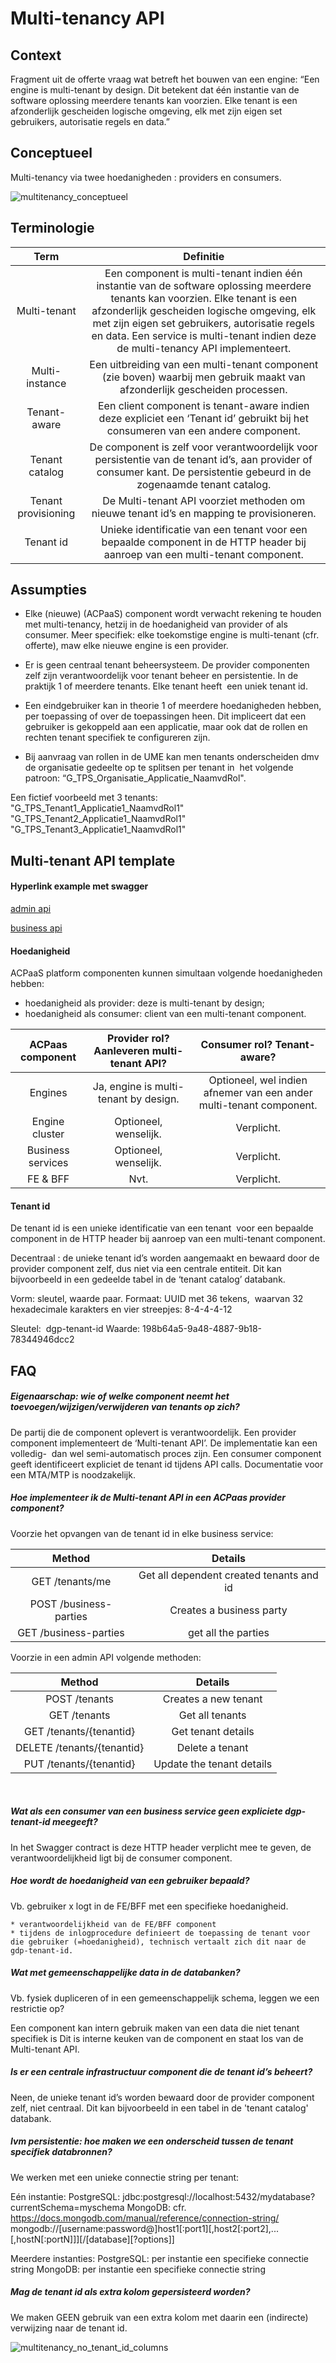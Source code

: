 # Multi-tenancy API


## Context

Fragment uit de offerte vraag wat betreft het bouwen van een engine:
“Een engine is multi-tenant by design. Dit betekent dat één instantie van de software oplossing meerdere tenants kan voorzien. Elke tenant is een afzonderlijk gescheiden logische omgeving, elk met zijn eigen set gebruikers, autorisatie regels en data.”


## Conceptueel

Multi-tenancy via twee hoedanigheden : providers en consumers.

![multitenancy_conceptueel](/img/multitenancy_conceptueel_20180313.jpg)

## Terminologie

| Term | Definitie |
| :---: | :---: |
| Multi-tenant | Een component is multi-tenant indien één instantie van de software oplossing meerdere tenants kan voorzien. Elke tenant is een afzonderlijk gescheiden logische omgeving, elk met zijn eigen set gebruikers, autorisatie regels en data. Een service is multi-tenant indien deze de multi-tenancy API implementeert. |
| Multi-instance| Een uitbreiding van een multi-tenant component (zie boven) waarbij men gebruik maakt van afzonderlijk gescheiden processen. |
| Tenant-aware | Een client component is tenant-aware indien deze expliciet een ‘Tenant id’ gebruikt bij het consumeren van een andere component. |
| Tenant catalog | De component is zelf voor verantwoordelijk voor persistentie van de tenant id’s, aan provider of consumer kant. De persistentie gebeurd in de zogenaamde tenant catalog. |
| Tenant provisioning | De Multi-tenant API voorziet methoden om nieuwe tenant id’s en mapping te provisioneren. | 
| Tenant id | Unieke identificatie van een tenant  voor een bepaalde component in de HTTP header bij aanroep van een multi-tenant component.


## Assumpties

* Elke (nieuwe) (ACPaaS) component wordt verwacht rekening te houden met multi-tenancy, hetzij in de hoedanigheid van provider of als consumer. 
Meer specifiek: elke toekomstige engine is multi-tenant (cfr. offerte), maw elke nieuwe engine is een provider.

* Er is geen centraal tenant beheersysteem.
De provider componenten zelf zijn verantwoordelijk voor tenant beheer en persistentie. In de praktijk 1 of meerdere tenants. Elke tenant heeft  een uniek tenant id. 

* Een eindgebruiker kan in theorie 1 of meerdere hoedanigheden hebben, per toepassing of over de toepassingen heen. Dit impliceert dat een gebruiker is gekoppeld aan een applicatie, maar ook dat de rollen en rechten tenant specifiek te configureren zijn.

* Bij aanvraag van rollen in de UME kan men tenants onderscheiden dmv de organisatie gedeelte op te splitsen per tenant in  het volgende patroon: “G_TPS_Organisatie_Applicatie_NaamvdRol".

Een fictief voorbeeld met 3 tenants:
    "G_TPS_Tenant1_Applicatie1_NaamvdRol1"
    "G_TPS_Tenant2_Applicatie1_NaamvdRol1"
    "G_TPS_Tenant3_Applicatie1_NaamvdRol1"

## Multi-tenant API template

#### Hyperlink example met swagger
[admin api](https://editor.swagger.io/?url=https://raw.githubusercontent.com/digipolisantwerpdocumentation/api-design-and-patterns/multitenancy/swaggers/multitenancy/admin.json) 

[business api](https://editor.swagger.io/?url=https://raw.githubusercontent.com/digipolisantwerpdocumentation/api-design-and-patterns/multitenancy/swaggers/multitenancy/business.json) 


#### Hoedanigheid

ACPaaS platform componenten kunnen simultaan volgende hoedanigheden hebben: 
* hoedanigheid als provider: deze is multi-tenant by design; 
* hoedanigheid als consumer: client van een multi-tenant component.


| ACPaas component | Provider rol? Aanleveren multi-tenant API? | Consumer rol? Tenant-aware? |
| :---: | :---: | :---: |
| Engines | Ja, engine is multi-tenant by design. | Optioneel, wel indien afnemer van een ander multi-tenant component. |
| Engine cluster | Optioneel, wenselijk. | Verplicht. |
| Business services  | Optioneel, wenselijk. | Verplicht. |
| FE & BFF | Nvt. | Verplicht. |


#### Tenant id

De tenant id is een unieke identificatie van een tenant  voor een bepaalde component in de HTTP header bij aanroep van een multi-tenant component.

Decentraal : de unieke tenant id’s worden aangemaakt en bewaard door de provider component zelf, dus niet via een centrale entiteit. Dit kan bijvoorbeeld in een gedeelde tabel in de ‘tenant catalog’ databank.

Vorm: sleutel, waarde paar.
Formaat: UUID met 36 tekens,  waarvan 32 hexadecimale karakters en vier streepjes: 8-4-4-4-12

Sleutel:  dgp-tenant-id
Waarde: 198b64a5-9a48-4887-9b18-78344946dcc2


## FAQ

#####  Eigenaarschap: wie of welke component neemt het toevoegen/wijzigen/verwijderen van tenants op zich?

De partij die de component oplevert is verantwoordelijk.
Een provider component implementeert de ‘Multi-tenant API’. De implementatie kan een volledig-  dan wel semi-automatisch proces zijn.
Een consumer component geeft identificeert expliciet de tenant id tijdens API calls. 
Documentatie voor een MTA/MTP is noodzakelijk.

#####  Hoe implementeer ik de Multi-tenant API in een ACPaas provider component?

Voorzie het opvangen van de tenant id in elke business service: 

| Method | Details |
| :---: | :---: |
| GET /tenants/me | Get all dependent created tenants and id |
| POST /business-parties | Creates a business party |
| GET /business-parties | get all the parties |

	
Voorzie in een admin API volgende methoden:

| Method | Details |
| :---: | :---: |
| POST /tenants | Creates a new tenant |
| GET /tenants | Get all tenants |
| GET /tenants/{tenantid} | Get tenant details |
| DELETE /tenants/{tenantid} | Delete a tenant |
| PUT /tenants/{tenantid} | Update the tenant details |
    

##### Wat als een consumer van een business service geen expliciete dgp-tenant-id meegeeft?

In het Swagger contract is deze HTTP header verplicht mee te geven, de verantwoordelijkheid ligt bij de consumer component.

##### Hoe wordt de hoedanigheid van een gebruiker bepaald? 
Vb. gebruiker x logt in de FE/BFF met een specifieke hoedanigheid.

	* verantwoordelijkheid van de FE/BFF component
	* tijdens de inlogprocedure definieert de toepassing de tenant voor die gebruiker (=hoedanigheid), technisch vertaalt zich dit naar de gdp-tenant-id.

##### Wat met gemeenschappelijke data in de databanken?
Vb. fysiek dupliceren of in een gemeenschappelijk schema, leggen we een restrictie op?

Een component kan intern gebruik maken van een data die niet tenant specifiek is
Dit is interne keuken van de component en staat los van de Multi-tenant API.

##### Is er een centrale infrastructuur component die de tenant id’s beheert?


Neen, de unieke tenant id’s worden bewaard door de provider component zelf, niet centraal. Dit kan bijvoorbeeld in een tabel in de 'tenant catalog' databank.

##### Ivm persistentie: hoe maken we een onderscheid tussen de tenant specifiek databronnen?

We werken met een unieke connectie string per tenant:

Eén instantie:
PostgreSQL: jdbc:postgresql://localhost:5432/mydatabase?currentSchema=myschema
MongoDB: cfr. https://docs.mongodb.com/manual/reference/connection-string/
mongodb://[username:password@]host1[:port1][,host2[:port2],...[,hostN[:portN]]][/[database][?options]]

Meerdere instanties:
PostgreSQL: per instantie een specifieke connectie string
MongoDB: per instantie een specifieke connectie string

##### Mag de tenant id als extra kolom gepersisteerd worden?

We maken GEEN gebruik van een extra kolom met daarin een (indirecte) verwijzing naar de tenant id.

![multitenancy_no_tenant_id_columns](/img/multitenancy_no_tenant_id_comlumns_20180313.jpg)
